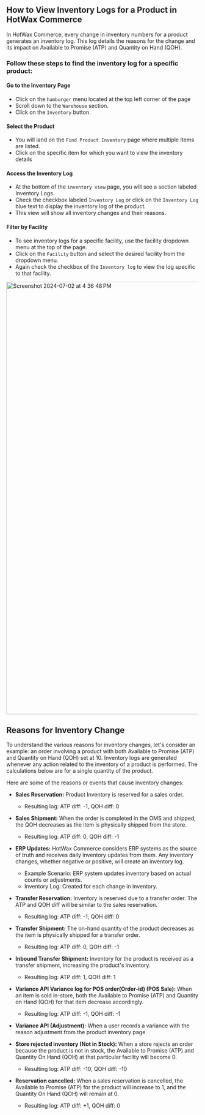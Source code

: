 ## How to View Inventory Logs for a Product in HotWax Commerce

In HotWax Commerce, every change in inventory numbers for a product generates an inventory log. This log details the reasons for the change and its impact on Available to Promise (ATP) and Quantity on Hand (QOH).

### Follow these steps to find the inventory log for a specific product:

#### Go to the Inventory Page
- Click on the `hamburger` menu located at the top left corner of the page
- Scroll down to the `Warehouse` section.
- Click on the `Inventory` button.

#### Select the Product
- You will land on the `Find Product Inventory` page where multiple Items are listed.
- Click on the specific item for which you want to view the inventory details

#### Access the Inventory Log
- At the bottom of the `inventory view` page, you will see a section labeled Inventory Logs.
- Check the checkbox labeled `Inventory Log` or click on the `Inventory Log` blue text to display the inventory log of the product.
- This view will show all inventory changes and their reasons.

#### Filter by Facility
- To see inventory logs for a specific facility, use the facility dropdown menu at the top of the page.
- Click on the `Facility` button and select the desired facility from the dropdown menu.
- Again check the checkbox of the `Inventory log` to view the log specific to that facility.

<img width="1130" alt="Screenshot 2024-07-02 at 4 36 48 PM" src="https://github.com/AjinkyaM1/Ajinkya-OMS-Documentation/assets/158986859/1b8dd0de-f835-42c3-afb5-504de6b54743">


## Reasons for Inventory Change
To understand the various reasons for inventory changes, let's consider an example: an order involving a product with both Available to Promise (ATP) and Quantity on Hand (QOH) set at 10. Inventory logs are generated whenever any action related to the inventory of a product is performed. The calculations below are for a single quantity of the product.

Here are some of the reasons or events that cause inventory changes:

- **Sales Reservation:** Product Inventory is reserved for a sales order.
  - Resulting log: ATP diff: -1, QOH diff: 0

- **Sales Shipment:** When the order is completed in the OMS and shipped, the QOH decreases as the item is physically shipped from the store.
  - Resulting log: ATP diff: 0, QOH diff: -1

- **ERP Updates:** HotWax Commerce considers ERP systems as the source of truth and receives daily inventory updates from them. Any inventory changes, whether negative or positive, will create an inventory log.
  - Example Scenario: ERP system updates inventory based on actual counts or adjustments.
  - Inventory Log: Created for each change in inventory.

- **Transfer Reservation:** Inventory is reserved due to a transfer order. The ATP and QOH diff will be similar to the sales reservation.
  - Resulting log: ATP diff: -1, QOH diff: 0

- **Transfer Shipment:** The on-hand quantity of the product decreases as the item is physically shipped for a transfer order.
  - Resulting log: ATP diff: 0, QOH diff: -1

- **Inbound Transfer Shipment:** Inventory for the product is received as a transfer shipment, increasing the product's inventory.
  - Resulting log: ATP diff: 1, QOH diff: 1

- **Variance API Variance log for POS order(Order-id) (POS Sale):** When an item is sold in-store, both the Available to Promise (ATP) and Quantity on Hand (QOH) for that item decrease accordingly.
  - Resulting log: ATP diff: -1, QOH diff: -1

- **Variance API (Adjustment):** When a user records a variance with the reason adjustment from the product inventory page.

- **Store rejected inventory (Not in Stock):** When a store rejects an order because the product is not in stock, the Available to Promise (ATP) and Quantity On Hand (QOH) at that particular facility will become 0.
  - Resulting log: ATP diff: -10, QOH diff: -10

- **Reservation cancelled:** When a sales reservation is cancelled, the Available to Promise (ATP) for the product will increase to 1, and the Quantity On Hand (QOH) will remain at 0.
  - Resulting log: ATP diff: +1, QOH diff: 0
